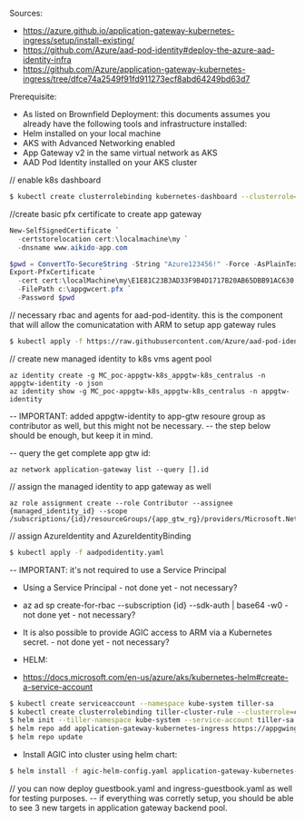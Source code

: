 Sources: 
- https://azure.github.io/application-gateway-kubernetes-ingress/setup/install-existing/
- https://github.com/Azure/aad-pod-identity#deploy-the-azure-aad-identity-infra
- https://github.com/Azure/application-gateway-kubernetes-ingress/tree/dfce74a2549f91fd911273ecf8abd64249bd63d7

Prerequisite:
- As listed on Brownfield Deployment: this documents assumes you already have the following tools and infrastructure installed: 
- Helm installed on your local machine
- AKS with Advanced Networking enabled
- App Gateway v2 in the same virtual network as AKS
- AAD Pod Identity installed on your AKS cluster

// enable k8s dashboard
```bash
$ kubectl create clusterrolebinding kubernetes-dashboard --clusterrole=cluster-admin --serviceaccount=kube-system:kubernetes-dashboard
```

//create basic pfx certificate to create app gateway  

```powershell
New-SelfSignedCertificate `
  -certstorelocation cert:\localmachine\my `
  -dnsname www.aikido-app.com

$pwd = ConvertTo-SecureString -String "Azure123456!" -Force -AsPlainText
Export-PfxCertificate `
  -cert cert:\localMachine\my\E1E81C23B3AD33F9B4D1717B20AB65DBB91AC630 `
  -FilePath c:\appgwcert.pfx `
  -Password $pwd
```

// necessary rbac and agents for aad-pod-identity. this is the component that will allow the comunicatation with ARM to setup app gateway rules

```bash
$ kubectl apply -f https://raw.githubusercontent.com/Azure/aad-pod-identity/master/deploy/infra/deployment-rbac.yaml
```
  
// create new managed identity to k8s vms agent pool

```
az identity create -g MC_poc-appgtw-k8s_appgtw-k8s_centralus -n appgtw-identity -o json
az identity show -g MC_poc-appgtw-k8s_appgtw-k8s_centralus -n appgtw-identity 
```

-- IMPORTANT: added appgtw-identity to app-gtw resoure group as contributor as well,  but this might not be necessary.
-- the step below should be enough, but keep it in mind.

-- query the get complete app gtw id:
```
az network application-gateway list --query [].id
```

// assign the managed identity to app gateway as well	
```
az role assignment create --role Contributor --assignee {managed_identity_id} --scope /subscriptions/{id}/resourceGroups/{app_gtw_rg}/providers/Microsoft.Network/applicationGateways/{app_gtw_name}
```
   
// assign AzureIdentity and AzureIdentityBinding   
```bash
$ kubectl apply -f aadpodidentity.yaml
```
   
-- IMPORTANT: it's not required to use a Service Principal
- Using a Service Principal - not done yet - not necessary?
- az ad sp create-for-rbac --subscription {id} --sdk-auth | base64 -w0 - not done yet - not necessary?
- It is also possible to provide AGIC access to ARM via a Kubernetes secret. - not done yet - not necessary?

- HELM:

- https://docs.microsoft.com/en-us/azure/aks/kubernetes-helm#create-a-service-account

```bash
$ kubectl create serviceaccount --namespace kube-system tiller-sa
$ kubectl create clusterrolebinding tiller-cluster-rule --clusterrole=cluster-admin --serviceaccount=kube-system:tiller-sa
$ helm init --tiller-namespace kube-system --service-account tiller-sa
$ helm repo add application-gateway-kubernetes-ingress https://appgwingress.blob.core.windows.net/ingress-azure-helm-package/
$ helm repo update
```

- Install AGIC into cluster using helm chart:
```bash
$ helm install -f agic-helm-config.yaml application-gateway-kubernetes-ingress/ingress-azure --name demoappgtw
```

// you can now deploy guestbook.yaml and ingress-guestbook.yaml as well for testing purposes.
-- if everything was corretly setup, you should be able to see 3 new targets in application gateway backend pool.

